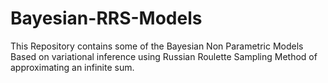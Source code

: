 # Bayesian-RRS-Models
This Repository contains some of the Bayesian Non Parametric Models Based on variational inference using Russian Roulette Sampling Method of approximating an infinite sum.
